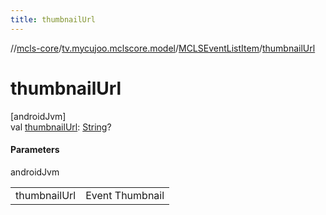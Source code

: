 ```yaml
---
title: thumbnailUrl
---
```

//[mcls-core](../../../index.html)/[tv.mycujoo.mclscore.model](../index.html)/[MCLSEventListItem](index.html)/[thumbnailUrl](thumbnail-url.html)



# thumbnailUrl



[androidJvm]\
val [thumbnailUrl](thumbnail-url.html): [String](https://kotlinlang.org/api/latest/jvm/stdlib/kotlin/-string/index.html)?



#### Parameters


androidJvm

| | |
|---|---|
| thumbnailUrl | Event Thumbnail |




